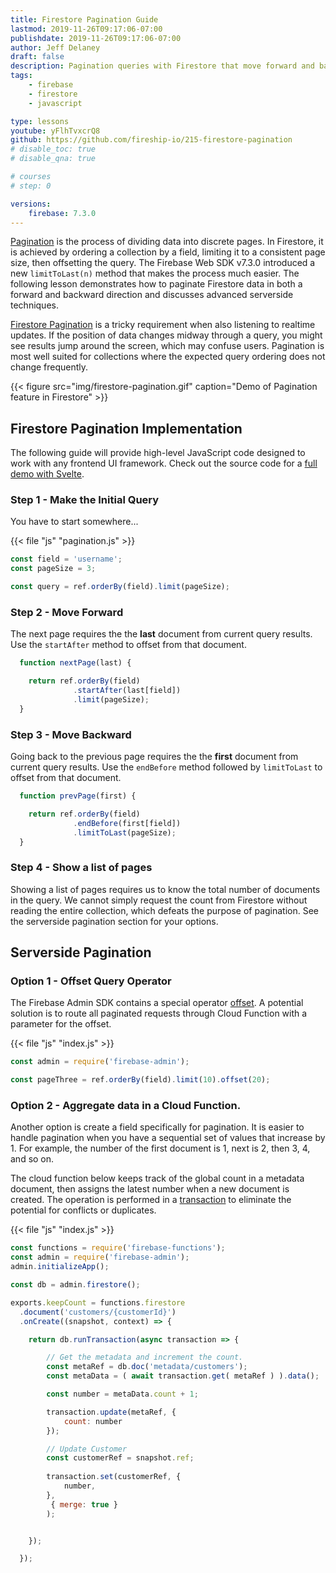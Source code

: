 ```yaml
---
title: Firestore Pagination Guide
lastmod: 2019-11-26T09:17:06-07:00
publishdate: 2019-11-26T09:17:06-07:00
author: Jeff Delaney
draft: false
description: Pagination queries with Firestore that move forward and backward.
tags: 
    - firebase
    - firestore
    - javascript

type: lessons
youtube: yFlhTvxcrQ8
github: https://github.com/fireship-io/215-firestore-pagination
# disable_toc: true
# disable_qna: true

# courses
# step: 0

versions: 
    firebase: 7.3.0
---
```


[Pagination](https://en.wikipedia.org/wiki/Pagination) is the process of dividing data into discrete pages. In Firestore, it is achieved by ordering a collection by a field, limiting it to a consistent page size, then offsetting the query. The Firebase Web SDK v7.3.0 introduced a new `limitToLast(n)` method that makes the process much easier. The following lesson demonstrates how to paginate Firestore data in both a forward and backward direction and discusses advanced serverside techniques.  


[Firestore Pagination](https://cloud.google.com/firestore/docs/query-data/query-cursors) is a tricky requirement when also listening to realtime updates. If the position of data changes midway through a query, you might see results jump around the screen, which may confuse users. Pagination is most well suited for collections where the expected query ordering does not change frequently.


{{< figure src="img/firestore-pagination.gif" caption="Demo of Pagination feature in Firestore" >}}

## Firestore Pagination Implementation

The following guide will provide high-level JavaScript code designed to work with any frontend UI framework. Check out the source code for a [full demo with Svelte](https://github.com/fireship-io/215-firestore-pagination). 

### Step 1 - Make the Initial Query

You have to start somewhere...

{{< file "js" "pagination.js" >}}
```js
const field = 'username';
const pageSize = 3;

const query = ref.orderBy(field).limit(pageSize);
```

### Step 2 - Move Forward

The next page requires the the **last** document from current query results. Use the `startAfter` method to offset from that document. 

```js
  function nextPage(last) {

	return ref.orderBy(field)
			  .startAfter(last[field])
			  .limit(pageSize);
  }
```

### Step 3 - Move Backward


Going back to the previous page requires the the **first** document from current query results. Use the `endBefore` method followed by `limitToLast` to offset from that document. 

```js
  function prevPage(first) {

	return ref.orderBy(field)
			  .endBefore(first[field])
			  .limitToLast(pageSize);
  }
```

### Step 4 - Show a list of pages


Showing a list of pages requires us to know the total number of documents in the query. We cannot simply request the count from Firestore without reading the entire collection, which defeats the purpose of pagination. See the serverside pagination section for your options. 


## Serverside Pagination

### Option 1 - Offset Query Operator

The Firebase Admin SDK contains a special operator [offset](https://cloud.google.com/nodejs/docs/reference/firestore/0.11.x/Query#offset). A potential solution is to route all paginated requests through Cloud Function with a parameter for the offset. 


{{< file "js" "index.js" >}}
```js
const admin = require('firebase-admin');

const pageThree = ref.orderBy(field).limit(10).offset(20);
```

### Option 2 - Aggregate data in a Cloud Function. 

Another option is create a field specifically for pagination. It is easier to handle pagination when you have a sequential set of values that increase by 1. For example, the number of the first document is 1, next is 2, then 3, 4, and so on. 

The cloud function below keeps track of the global count in a metadata document, then assigns the latest number when a new document is created. The operation is performed in a [transaction](https://firebase.google.com/docs/firestore/manage-data/transactions) to eliminate the potential for conflicts or duplicates. 

{{< file "js" "index.js" >}}
```js
const functions = require('firebase-functions');
const admin = require('firebase-admin');
admin.initializeApp();

const db = admin.firestore();

exports.keepCount = functions.firestore
  .document('customers/{customerId}')
  .onCreate((snapshot, context) => { 

    return db.runTransaction(async transaction => {

        // Get the metadata and increment the count. 
        const metaRef = db.doc('metadata/customers');
        const metaData = ( await transaction.get( metaRef ) ).data();

        const number = metaData.count + 1;

        transaction.update(metaRef, { 
            count: number 
        });

        // Update Customer
        const customerRef = snapshot.ref;
        
        transaction.set(customerRef, { 
            number,
        }, 
         { merge: true }
        );


    });

  });
```